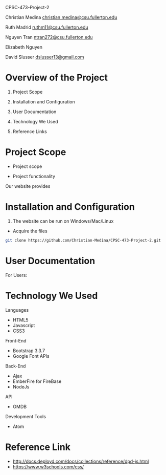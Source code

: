 CPSC-473-Project-2

Christian Medina christian.medina@csu.fullerton.edu

Ruth Madrid ruthm11@csu.fullerton.edu

Nguyen Tran ntran272@csu.fullerton.edu

Elizabeth Nguyen

David Slusser dslusser13@gmail.com


# Overview of the Project

1. Project Scope

2. Installation and Configuration

3. User Documentation

4. Technology We Used

5. Reference Links

# Project Scope

+ Project scope



+ Project functionality

Our website provides


# Installation and Configuration

1. The website can be run on Windows/Mac/Linux

+ Acquire the files
```sh
git clone https://github.com/Christian-Medina/CPSC-473-Project-2.git
```

# User Documentation

For Users:




# Technology We Used

Languages
+ HTML5
+ Javascript
+ CSS3

Front-End
+ Bootstrap 3.3.7
+ Google Font APIs

Back-End
+ Ajax
+ EmberFire for FireBase
+ NodeJs

API
+ OMDB

Development Tools
+ Atom

# Reference Link

+ http://docs.deployd.com/docs/collections/reference/dpd-js.html
+ https://www.w3schools.com/css/

